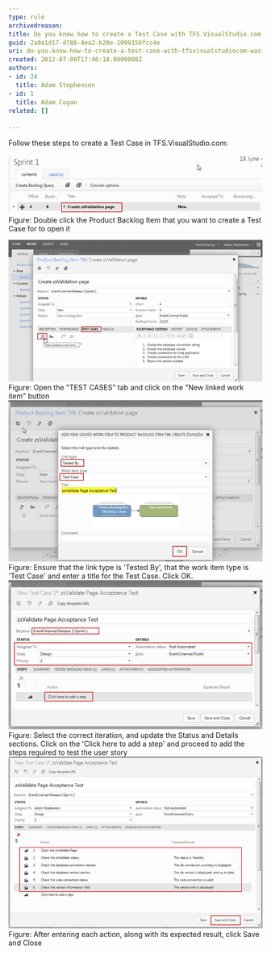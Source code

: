 ```yaml
---
type: rule
archivedreason: 
title: Do you know how to create a Test Case with TFS.VisualStudio.com (was TFSPreview)?
guid: 2a9a1d17-d786-4ea2-b20e-1099156fcc4e
uri: do-you-know-how-to-create-a-test-case-with-tfsvisualstudiocom-was-tfspreview
created: 2012-07-09T17:46:10.0000000Z
authors:
- id: 24
  title: Adam Stephensen
- id: 1
  title: Adam Cogan
related: []

---
```



Follow these steps to create a Test Case in TFS.VisualStudio.com:
<br><excerpt class='endintro'></excerpt><br>
<img src="create-tc-1.jpg" alt="How to create a test case" class="ms-rteCustom-ImageArea" style="width:600px;" />
<span class="ms-rteCustom-FigureNormal">Figure: Double click the Product Backlog Item that you want to create a Test Case for to open it</span>

<img src="create-tc-2.jpg" alt="How to create a test case" class="ms-rteCustom-ImageArea" style="width:600px;" />
<span class="ms-rteCustom-FigureNormal">Figure: Open the "TEST CASES" tab and click on the "New linked work item" button</span>

<img src="create-tc-3.jpg" alt="How to create a test case" class="ms-rteCustom-ImageArea" style="width:600px;" />
<span class="ms-rteCustom-FigureNormal">Figure: Ensure that the link type is 'Tested By', that the work item type is 'Test Case' and enter a title for the Test C​ase. Click OK.</span>

<img src="create-tc-4.jpg" alt="How to create a test case" class="ms-rteCustom-ImageArea" style="width:600px;" />
<span class="ms-rteCustom-FigureNormal">Figure: Select the correct iteration, and update the Status and Details sections. Click on the 'Click here to add a step' and proceed to add the steps required to test the user story</span>

<img src="create-tc-5.jpg" alt="How to create a test case" class="ms-rteCustom-ImageArea" style="width:600px;" />
<span class="ms-rteCustom-FigureNormal">Figure: After entering each action, along with its expected result, click Save and Close</span>


